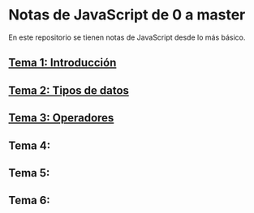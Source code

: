 # Notas de JavaScript de 0 a master

En este repositorio se tienen notas de JavaScript desde lo más básico.


## [Tema 1: Introducción](./1-Introduccion/README.md)
## [Tema 2: Tipos de datos](./2-TiposDeDatos/README.md)
## [Tema 3: Operadores](./3-Operadores/README.md)
## Tema 4:
## Tema 5:
## Tema 6:

